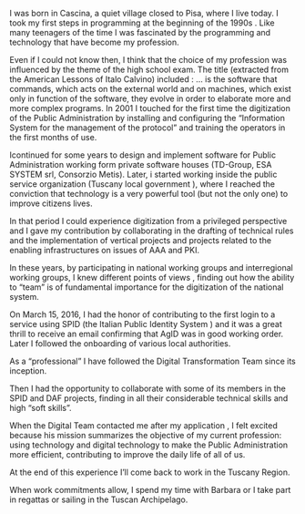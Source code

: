 I was born in Cascina, a quiet village closed to Pisa, where I live today. I took my first steps in programming at the beginning of the 1990s . Like many teenagers of the time I was fascinated by the programming and technology that have become my profession.

Even if I could not know then, I think that the choice of my profession was influenced by the theme of the high school exam. The title (extracted from the American Lessons of Italo Calvino) included : … is the software that commands, which acts on the external world and on machines, which exist only in function of the software, they evolve in order to elaborate more and more complex programs. In 2001 I touched for the first time the digitization of the Public Administration by installing and configuring the “Information System for the management of the protocol” and training the operators in the first months of use.

Icontinued for some years to design and implement software for Public Administration working form private software houses (TD-Group, ESA SYSTEM srl, Consorzio Metis). Later, i started working inside the public service organization (Tuscany local government ), where I reached the conviction that technology is a very powerful tool (but not the only one) to improve citizens lives.

In that period I could experience digitization from a privileged perspective and I gave my contribution by collaborating in the drafting of technical rules and the implementation of vertical projects and projects related to the enabling infrastructures on issues of AAA and PKI.

In these years, by participating in national working groups and interregional working groups, I knew different points of views , finding out how the ability to “team” is of fundamental importance for the digitization of the national system.

On March 15, 2016, I had the honor of contributing to the first login to a service using SPID (the Italian Public Identity System ) and it was a great thrill to receive an email confirming that AgID was in good working order. Later I followed the onboarding of various local authorities.

As a “professional” I have followed the Digital Transformation Team since its inception.

Then I had the opportunity to collaborate with some of its members in the SPID and DAF projects, finding in all their considerable technical skills and high “soft skills”.

When the Digital Team contacted me after my application , I felt excited because his mission summarizes the objective of my current profession: using technology and digital technology to make the Public Administration more efficient, contributing to improve the daily life of all of us.

At the end of this experience I’ll come back to work in the Tuscany Region.

When work commitments allow, I spend my time with Barbara or I take part in regattas or sailing in the Tuscan Archipelago.
    
    
<!---
lucabonuccelli/lucabonuccelli is a ✨ special ✨ repository because its `README.md` (this file) appears on your GitHub profile.
You can click the Preview link to take a look at your changes.
--->
